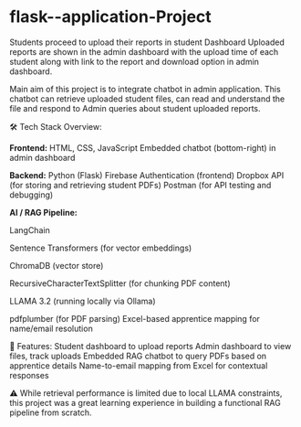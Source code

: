 # flask--application-Project

Students proceed to upload their reports in student Dashboard
Uploaded reports are shown in the admin dashboard with the upload time of each student along with link to the report and download option in admin dashboard.

Main aim of this project is to integrate chatbot in admin application. This chatbot can retrieve uploaded student files, can read and understand the file and respond to Admin queries about student uploaded reports.

🛠️ Tech Stack Overview:

**Frontend:**
HTML, CSS, JavaScript
Embedded chatbot (bottom-right) in admin dashboard


**Backend:**
Python (Flask)
Firebase Authentication (frontend)
Dropbox API (for storing and retrieving student PDFs)
Postman (for API testing and debugging)


**AI / RAG Pipeline:**

LangChain

Sentence Transformers (for vector embeddings)

ChromaDB (vector store)

RecursiveCharacterTextSplitter (for chunking PDF content)

LLAMA 3.2 (running locally via Ollama)

pdfplumber (for PDF parsing) 
Excel-based apprentice mapping for name/email resolution


📌 Features:
Student dashboard to upload reports
Admin dashboard to view files, track uploads
Embedded RAG chatbot to query PDFs based on apprentice details
Name-to-email mapping from Excel for contextual responses

⚠️ While retrieval performance is limited due to local LLAMA constraints, this project was a great learning experience in building a functional RAG pipeline from scratch.
